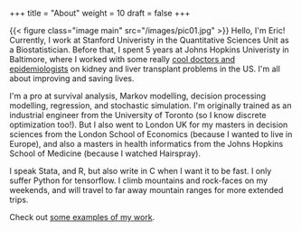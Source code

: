 +++
title = "About"
weight = 10
draft = false
+++

{{< figure class="image main" src="/images/pic01.jpg" >}}
Hello, I'm Eric! Currently, I work at Stanford Univeristy in the Quantitative Sciences Unit as a Biostatistician.  Before that, I spent 5 years at Johns Hopkins Univeristy in Baltimore, where I worked with some really [cool doctors and epidemiologists](https://transplantepi.org/) on kidney and liver transplant problems in the US.  I'm all about improving and saving lives.

I'm a pro at survival analysis, Markov modelling, decision processing modelling, regression, and stochastic simulation. I'm originally trained as an industrial engineer from the University of Toronto (so I know discrete optimization too!). But I also went to London UK for my masters in decision sciences from the London School of Economics (because I wanted to live in Europe), and also a masters in health informatics from the Johns Hopkins School of Medicine (because I watched Hairspray).

I speak Stata, and R, but also write in C when I want it to be fast. I only suffer Python for tensorflow.  I climb mountains and rock-faces on my weekends, and will travel to far away mountain ranges for more extended trips.

Check out [some examples of my work](#work).
